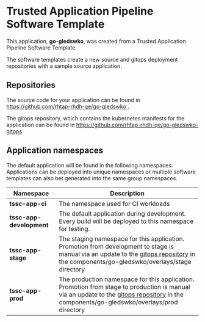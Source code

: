# Trusted Application Pipeline Software Template

This application, **go-gledswko**, was created from a Trusted Application Pipeline Software Template.

The software templates create a new source and gitops deployment repositories with a sample source application. 

## Repositories

The source code for your application can be found in [https://github.com/rhtap-rhdh-qe/go-gledswko ](https://github.com/rhtap-rhdh-qe/go-gledswko ).
 
The gitops repository, which contains the kubernetes manifests for the application can be found in 
[https://github.com/rhtap-rhdh-qe/go-gledswko-gitops ](https://github.com/rhtap-rhdh-qe/go-gledswko-gitops ) 

## Application namespaces 

The default application will be found in the following namespaces. Applications can be deployed into unique namespaces or multiple software templates can also bet generated into the same group namespaces.  

|  Namespace   |  Description   |  
| -------- | -------- |
| **tssc-app-ci** | The namespace used for CI workloads |
| **tssc-app-development** | The default application during development. Every build will be deployed to this namespace for testing. |
| **tssc-app-stage** | The staging namespace for this application. Promotion from development to stage is manual via an update to the [gitops repository](https://github.com/rhtap-rhdh-qe/go-gledswko-gitops ) in the components/go-gledswko/overlays/stage directory |
| **tssc-app-prod** | The production namespace for this application. Promotion from stage to production is manual via an update to the [gitops repository](https://github.com/rhtap-rhdh-qe/go-gledswko-gitops ) in the components/go-gledswko/overlays/prod directory |